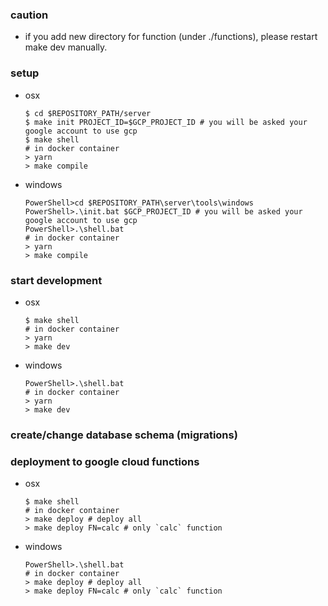 ### caution
- if you add new directory for function (under ./functions), please restart make dev manually. 

### setup
- osx
  ```
  $ cd $REPOSITORY_PATH/server
  $ make init PROJECT_ID=$GCP_PROJECT_ID # you will be asked your google account to use gcp
  $ make shell
  # in docker container
  > yarn
  > make compile
  ```
- windows
  ```
  PowerShell>cd $REPOSITORY_PATH\server\tools\windows
  PowerShell>.\init.bat $GCP_PROJECT_ID # you will be asked your google account to use gcp
  PowerShell>.\shell.bat
  # in docker container
  > yarn
  > make compile
  ```

### start development
- osx
  ```
  $ make shell
  # in docker container
  > yarn
  > make dev
  ```

- windows
  ```
  PowerShell>.\shell.bat
  # in docker container
  > yarn
  > make dev
  ```

### create/change database schema (migrations)



### deployment to google cloud functions
- osx
  ```
  $ make shell
  # in docker container
  > make deploy # deploy all
  > make deploy FN=calc # only `calc` function
  ```

- windows
  ```
  PowerShell>.\shell.bat
  # in docker container
  > make deploy # deploy all
  > make deploy FN=calc # only `calc` function
  ```
